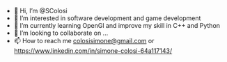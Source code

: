 - 👋 Hi, I’m @SColosi
- 👀 I’m interested in software development and game development
- 🌱 I’m currently learning OpenGl and improve my skill in C++ and Python
- 💞️ I’m looking to collaborate on ...
- 📫 How to reach me colosisimone@gmail.com or https://www.linkedin.com/in/simone-colosi-64a117143/

<!---
SColosi/SColosi is a ✨ special ✨ repository because its `README.md` (this file) appears on your GitHub profile.
You can click the Preview link to take a look at your changes.
--->
